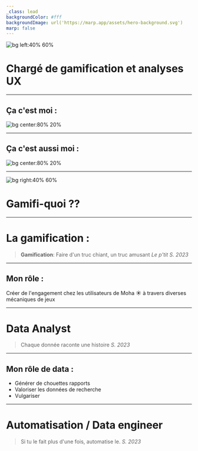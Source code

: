 ```yaml
---
_class: lead
backgroundColor: #fff
backgroundImage: url('https://marp.app/assets/hero-background.svg')
marp: false
---
```


![bg left:40% 60%](https://uploads-ssl.webflow.com/6128ea0841c95d012cfdfee3/61f0037bfecdf4eb05d898a5_logo%20bonne%20version.png)


# Chargé de gamification et analyses UX

---
## Ça c'est moi : 
![bg center:80% 20%](/images/Banni%C3%A8res_Photo_S%C3%A9bastien.png)


---
## Ça c'est aussi moi : 
![bg center:80% 20%](/images/pxl_20230219_122036541_2_720.jpg)

---
![bg right:40% 60%](https://media.tenor.com/EnRojaH2AH4AAAAM/confused-meme.gif)

# Gamifi-quoi ??

---

# La gamification :

> **Gamification**: Faire d'un truc chiant, un truc amusant 
> 	*Le p'tit S. 2023*

---

## Mon rôle :

Créer de l'engagement chez les utilisateurs de Moha ☀️ à travers diverses mécaniques de jeux

---

# Data Analyst

> Chaque donnée raconte une histoire 
> 	*S. 2023*

--- 

## Mon rôle de data :

- Générer de chouettes rapports 
- Valoriser les données de recherche
- Vulgariser 

--- 

# Automatisation / Data engineer

> Si tu le fait plus d'une fois, automatise le. 
> 	*S. 2023*
